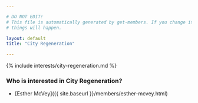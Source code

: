```yaml
---

# DO NOT EDIT!
# This file is automatically generated by get-members. If you change it, bad
# things will happen.

layout: default
title: "City Regeneration"

---
```


{% include interests/city-regeneration.md %}

### Who is interested in City Regeneration?


* [Esther McVey]({{ site.baseurl }}/members/esther-mcvey.html)
